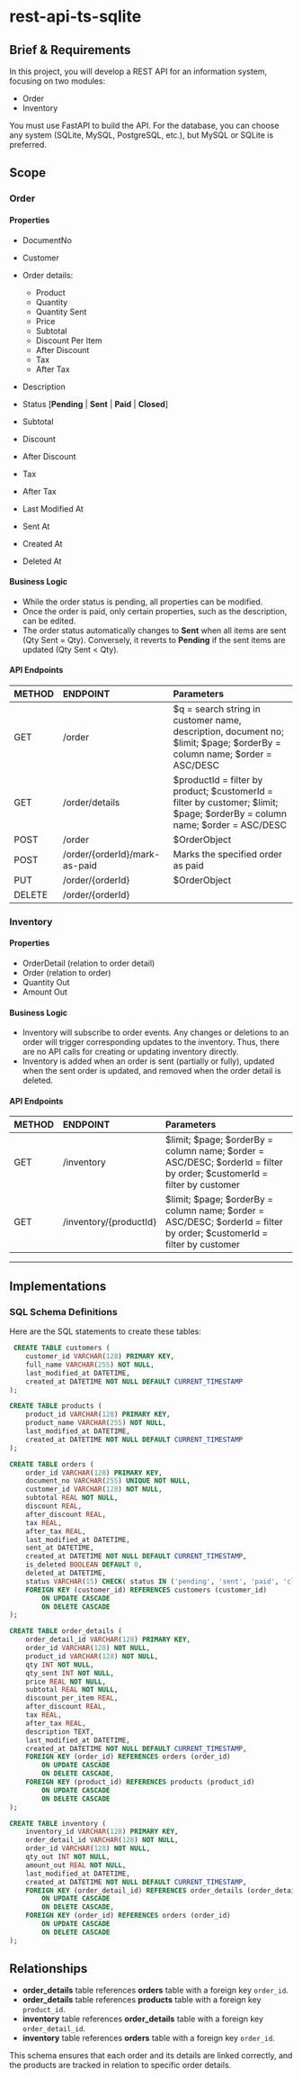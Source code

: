 # rest-api-ts-sqlite

## Brief & Requirements

In this project, you will develop a REST API for an information system, focusing on two modules:

- Order
- Inventory

You must use FastAPI to build the API. For the database, you can choose any system (SQLite, MySQL, PostgreSQL, etc.), but MySQL or SQLite is preferred.

## Scope

### Order

#### Properties

- DocumentNo
- Customer
- Order details:
  - Product
  - Quantity
  - Quantity Sent
  - Price
  - Subtotal
  - Discount Per Item
  - After Discount
  - Tax
  - After Tax

- Description
- Status [**Pending** | **Sent** | **Paid** | **Closed**]
- Subtotal
- Discount
- After Discount
- Tax
- After Tax
- Last Modified At
- Sent At
- Created At
- Deleted At

#### Business Logic

- While the order status is pending, all properties can be modified.
- Once the order is paid, only certain properties, such as the description, can be edited.
- The order status automatically changes to **Sent** when all items are sent (Qty Sent = Qty). Conversely, it reverts to **Pending** if the sent items are updated (Qty Sent < Qty).

#### API Endpoints

| METHOD | ENDPOINT                      | Parameters                                                                                                                 |
| :----- | :---------------------------- | :------------------------------------------------------------------------------------------------------------------------- |
| GET    | /order                        | $q = search string in customer name, description, document no; $limit; $page; $orderBy = column name; $order = ASC/DESC    |
| GET    | /order/details                | $productId = filter by product; $customerId = filter by customer; $limit; $page; $orderBy = column name; $order = ASC/DESC |
| POST   | /order                        | $OrderObject                                                                                                               |
| POST   | /order/{orderId}/mark-as-paid | Marks the specified order as paid                                                                                          |
| PUT    | /order/{orderId}              | $OrderObject                                                                                                               |
| DELETE | /order/{orderId}              |

### Inventory

#### Properties

- OrderDetail (relation to order detail)
- Order (relation to order)
- Quantity Out
- Amount Out

#### Business Logic

- Inventory will subscribe to order events. Any changes or deletions to an order will trigger corresponding updates to the inventory. Thus, there are no API calls for creating or updating inventory directly.
- Inventory is added when an order is sent (partially or fully), updated when the sent order is updated, and removed when the order detail is deleted.

#### API Endpoints

| METHOD | ENDPOINT               | Parameters                                                                                                             |
| :----- | :--------------------- | :--------------------------------------------------------------------------------------------------------------------- |
| GET    | /inventory             | $limit; $page; $orderBy = column name; $order = ASC/DESC; $orderId = filter by order; $customerId = filter by customer |
| GET    | /inventory/{productId} | $limit; $page; $orderBy = column name; $order = ASC/DESC; $orderId = filter by order; $customerId = filter by customer |

---

## Implementations

### SQL Schema Definitions

Here are the SQL statements to create these tables:

```sql
 CREATE TABLE customers (
    customer_id VARCHAR(128) PRIMARY KEY,
    full_name VARCHAR(255) NOT NULL,
    last_modified_at DATETIME,
    created_at DATETIME NOT NULL DEFAULT CURRENT_TIMESTAMP
);

CREATE TABLE products (
    product_id VARCHAR(128) PRIMARY KEY,
    product_name VARCHAR(255) NOT NULL,
    last_modified_at DATETIME,
    created_at DATETIME NOT NULL DEFAULT CURRENT_TIMESTAMP
);

CREATE TABLE orders (
    order_id VARCHAR(128) PRIMARY KEY,
    document_no VARCHAR(255) UNIQUE NOT NULL,
    customer_id VARCHAR(128) NOT NULL,
    subtotal REAL NOT NULL,
    discount REAL,
    after_discount REAL,
    tax REAL,
    after_tax REAL,
    last_modified_at DATETIME,
    sent_at DATETIME,
    created_at DATETIME NOT NULL DEFAULT CURRENT_TIMESTAMP,
    is_deleted BOOLEAN DEFAULT 0,
    deleted_at DATETIME,
    status VARCHAR(15) CHECK( status IN ('pending', 'sent', 'paid', 'closed') ) NOT NULL DEFAULT 'pending',
    FOREIGN KEY (customer_id) REFERENCES customers (customer_id)
        ON UPDATE CASCADE
        ON DELETE CASCADE
);

CREATE TABLE order_details (
    order_detail_id VARCHAR(128) PRIMARY KEY,
    order_id VARCHAR(128) NOT NULL,
    product_id VARCHAR(128) NOT NULL,
    qty INT NOT NULL,
    qty_sent INT NOT NULL,
    price REAL NOT NULL,
    subtotal REAL NOT NULL,
    discount_per_item REAL,
    after_discount REAL,
    tax REAL,
    after_tax REAL,
    description TEXT,
    last_modified_at DATETIME,
    created_at DATETIME NOT NULL DEFAULT CURRENT_TIMESTAMP,
    FOREIGN KEY (order_id) REFERENCES orders (order_id)
        ON UPDATE CASCADE
        ON DELETE CASCADE,
    FOREIGN KEY (product_id) REFERENCES products (product_id)
        ON UPDATE CASCADE
        ON DELETE CASCADE
);

CREATE TABLE inventory (
    inventory_id VARCHAR(128) PRIMARY KEY,
    order_detail_id VARCHAR(128) NOT NULL,
    order_id VARCHAR(128) NOT NULL,
    qty_out INT NOT NULL,
    amount_out REAL NOT NULL,
    last_modified_at DATETIME,
    created_at DATETIME NOT NULL DEFAULT CURRENT_TIMESTAMP,
    FOREIGN KEY (order_detail_id) REFERENCES order_details (order_detail_id)
        ON UPDATE CASCADE
        ON DELETE CASCADE,
    FOREIGN KEY (order_id) REFERENCES orders (order_id)
        ON UPDATE CASCADE
        ON DELETE CASCADE
);
```

## Relationships

- **order_details** table references **orders** table with a foreign key `order_id`.
- **order_details** table references **products** table with a foreign key `product_id`.
- **inventory** table references **order_details** table with a foreign key `order_detail_id`.
- **inventory** table references **orders** table with a foreign key `order_id`.

This schema ensures that each order and its details are linked correctly, and the products are tracked in relation to specific order details.